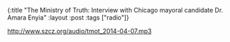 {:title "The Ministry of Truth: Interview with Chicago mayoral candidate Dr. Amara Enyia"
:layout :post
:tags  ["radio"]}

<http://www.szcz.org/audio/tmot_2014-04-07.mp3>

